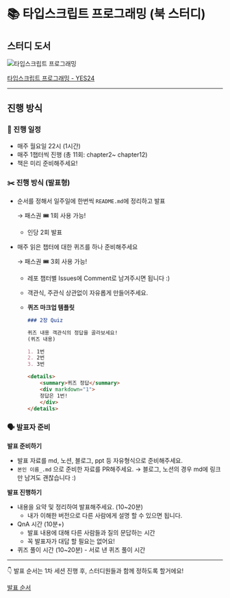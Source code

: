 # 📚 타입스크립트 프로그래밍 (북 스터디)

<aside>

## 스터디 도서

![타입스크립트 프로그래밍](http://image.kyobobook.co.kr/images/book/xlarge/601/x9788966262601.jpg)

[타입스크립트 프로그래밍 - YES24](http://www.yes24.com/Product/Goods/90265564)

<aside>

---

## 진행 방식

### 📏 진행 일정

- 매주 월요일 22시 (1시간)
- 매주 1챕터씩 진행 (총 11회: chapter2~ chapter12)
- 책은 미리 준비해주세요!

</aside>

<aside>

### ✂️ 진행 방식 (발표형)

- 순서를 정해서 일주일에 한번씩 `README.md`에 정리하고 발표

  → 패스권 🎟️ 1회 사용 가능!

  - 인당 2회 발표

- 매주 읽은 챕터에 대한 퀴즈를 하나 준비해주세요

  → 패스권 🎟️ 3회 사용 가능!

  - 레포 챕터별 Issues에 Comment로 남겨주시면 됩니다 :)
  - 객관식, 주관식 상관없이 자유롭게 만들어주세요.
  - **퀴즈 마크업 템플릿**

    ```markdown
    ### 2장 Quiz

    퀴즈 내용 객관식의 정답을 골라보세요!
    (퀴즈 내용)

    1. 1번
    2. 2번
    3. 3번

    <details>
    	<summary>퀴즈 정답</summary>
    	<div markdown="1">    
    	정답은 1번!
    	</div>
    </details>
    ```

### 🗣 발표자 준비

**발표 준비하기**

- 발표 자료를 md, 노션, 블로그, ppt 등 자유형식으로 준비해주세요.
- `본인 이름_.md` 으로 준비한 자료를 PR해주세요.
  → 블로그, 노션의 경우 md에 링크만 남겨도 괜찮습니다 :)

**발표 진행하기**

- 내용을 요약 및 정리하여 발표해주세요. (10~20분)
  - 내가 이해한 버전으로 다른 사람에게 설명 할 수 있으면 됩니다.
- QnA 시간 (10분+)
  - 발표 내용에 대해 다른 사람들과 질의 문답하는 시간
  - 꼭 발표자가 대답 할 필요는 없어요!
- 퀴즈 풀이 시간 (10~20분) - 서로 낸 퀴즈 풀이 시간
</aside>

---

<aside>

👇 발표 순서는 1차 세션 진행 후, 스터디원들과 함께 정하도록 할거에요!

[발표 순서](https://www.notion.so/47697299c0894dbdb0cd801af910c6ce)

</aside>
